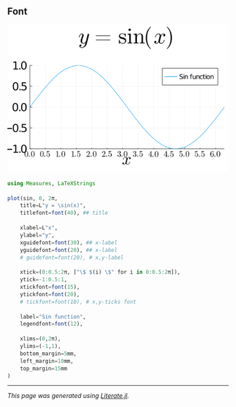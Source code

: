 ## Font

![font.png](images/font.png)

```julia
using Measures, LaTeXStrings

plot(sin, 0, 2π,
    title=L"y = \sin(x)",
    titlefont=font(40), ## title

    xlabel=L"x",
    ylabel="y",
    xguidefont=font(30), ## x-label
    yguidefont=font(20), ## x-label
    # guidefont=font(20), # x,y-label

    xtick=(0:0.5:2π, ["\$ $(i) \$" for i in 0:0.5:2π]),
    ytick=-1:0.5:1,
    xtickfont=font(15),
    ytickfont=font(20),
    # tickfont=font(10), # x,y-ticks font

    label="Sin function",
    legendfont=font(12),

    xlims=(0,2π),
    ylims=(-1,1),
    bottom_margin=5mm,
    left_margin=10mm,
    top_margin=15mm
)
```

---

*This page was generated using [Literate.jl](https://github.com/fredrikekre/Literate.jl).*

